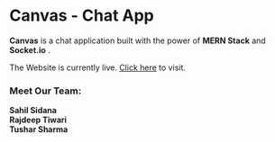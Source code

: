 # Canvas - Chat App

**Canvas** is a chat application built with the power of **MERN Stack** and **Socket.io** .

The Website is currently live. [Click here](https://canvas-chat-app.vercel.app/) to visit.

### Meet Our Team:

**Sahil Sidana**  
**Rajdeep Tiwari**  
**Tushar Sharma**
